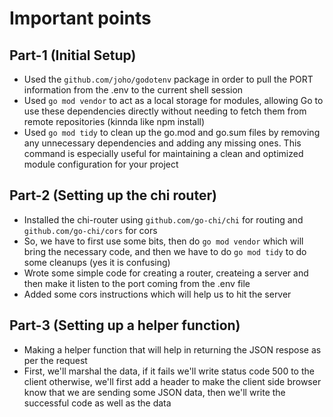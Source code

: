 # Important points

## Part-1 (Initial Setup)

- Used the `github.com/joho/godotenv` package in order to pull the PORT information from the .env to the current shell session
- Used `go mod vendor` to act as a local storage for modules, allowing Go to use these dependencies directly without needing to fetch them from remote repositories (kinnda like npm install)
- Used `go mod tidy` to clean up the go.mod and go.sum files by removing any unnecessary dependencies and adding any missing ones. This command is especially useful for maintaining a clean and optimized module configuration for your project

## Part-2 (Setting up the chi router)

- Installed the chi-router using `github.com/go-chi/chi` for routing and `github.com/go-chi/cors` for cors
- So, we have to first use some bits, then do `go mod vendor` which will bring the necessary code, and then we have to do `go mod tidy` to do some cleanups (yes it is confusing)
- Wrote some simple code for creating a router, createing a server and then make it listen to the port coming from the .env file
- Added some cors instructions which will help us to hit the server

## Part-3 (Setting up a helper function)

- Making a helper function that will help in returning the JSON respose as per the request
- First, we'll marshal the data, if it fails we'll write status code 500 to the client otherwise, we'll first add a header to make the client side browser know that we are sending some JSON data, then we'll write the successful code as well as the data
